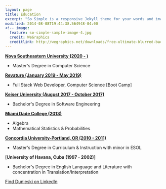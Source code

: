 ```yaml
---
layout: page
title: Education
excerpt: "So Simple is a responsive Jekyll theme for your words and images."
modified: 2014-08-08T19:44:38.564948-04:00
<!-- image:
  feature: so-simple-sample-image-4.jpg
  credit: WeGraphics
  creditlink: http://wegraphics.net/downloads/free-ultimate-blurred-background-pack/ -->
---
```


<!--Looking for a simple, responsive, theme for your Jekyll powered blog? Well look no further. Here be **So Simple Theme**, the follow up to [**Minimal Mistakes**](http://mmistakes.github.io/minimal-mistakes) --- by designer slash illustrator [Michael Rose](http://mademistakes.com).-->


 [**Nova Southeastern University (2020 - )**](https://www.nova.edu)
   * Master's Degree in Computer Science
   
 [**Revature (January 2019 - May 2019)**](https://revature.com)
   * Full Stack Web Developer, Computer Science [Boot Camp]
 
 [**Keiser University (August 2017 - October 2017)**](https://www.keiseruniversity.edu)
   * Bachelor's Degree in Software Engineering
 
 [**Miami Dade College (2013)**](https://www.mdc.edu)
   * Algebra
   * Mathematical Statistics & Probabilities
  
  [**Concordia University-Portland, OR (2010 - 2011)**](https://www.cu-portland.edu)
   * Master's Degree in Curriculum & Instruction with minor in ESOL
  
  [**University of Havana, Cuba (1997 - 2002)**]
   * Bachelor's Degree in English Language and Literature with concentration in Translation/Interpretation

<a markdown="0" href="https://www.linkedin.com/in/dunieski-otano-80249a152/" class="btn">Find Dunieski on LinkedIn</a>

[^1]: Example: *domain.com/category-name/post-title*
